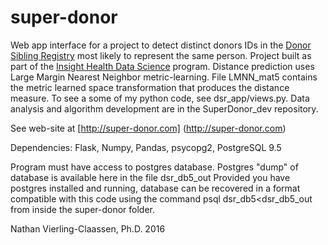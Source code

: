 # super-donor
Web app interface for a project to detect distinct donors IDs in the [Donor Sibling Registry](http://donorsiblingregistry.com) most likely to represent the same person. Project built as part of the [Insight Health Data Science](http://insighthealthdata.com) program. Distance prediction uses Large Margin Nearest Neighbor metric-learning. File LMNN_mat5 contains the metric learned space transformation that produces the distance measure. To see a some of my python code, see dsr_app/views.py. Data analysis and algorithm development are in the SuperDonor_dev repository.

See web-site at [http://super-donor.com] (http://super-donor.com)

Dependencies: Flask, Numpy, Pandas, psycopg2, PostgreSQL 9.5

Program must have access to postgres database. Postgres "dump" of database is available here in the file dsr_db5_out
Provided you have postgres installed and running, database can be recovered in a format compatible with this code using the command psql dsr_db5<dsr_db5_out from inside the super-donor folder. 

Nathan Vierling-Claassen, Ph.D. 2016
